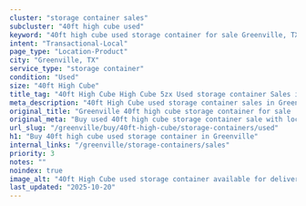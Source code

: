 ```yaml
---
cluster: "storage container sales"
subcluster: "40ft high cube used"
keyword: "40ft high cube used storage container for sale Greenville, TX"
intent: "Transactional-Local"
page_type: "Location-Product"
city: "Greenville, TX"
service_type: "storage container"
condition: "Used"
size: "40ft High Cube"
title_tag: "40ft High Cube High Cube 5zx Used storage container Sales in Greenville | LC Container"
meta_description: "40ft High Cube used storage container sales in Greenville. High cube containers with extra height. Fast delivery, competitive pricing. Serving storage containers area. Quote ID: 8E9. Call (214) 524-4168 for your free quote today."
original_title: "Greenville 40ft high cube storage container for sale | LC"
original_meta: "Buy used 40ft high cube storage container sale with local delivery in Greenville, TX. LC Container — local Since 2003. Request a fast quote today."
url_slug: "/greenville/buy/40ft-high-cube/storage-containers/used"
h1: "Buy 40ft high cube used storage container in Greenville"
internal_links: "/greenville/storage-containers/sales"
priority: 3
notes: ""
noindex: true
image_alt: "40ft High Cube used storage container available for delivery in Greenville"
last_updated: "2025-10-20"
---
```


<!-- TODO: Add unique city/inventory copy, images, and internal links here. -->
